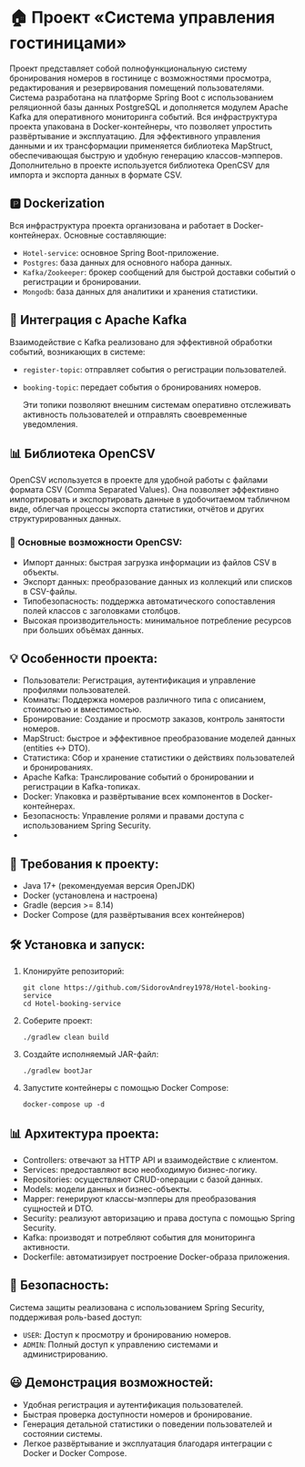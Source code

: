 
# 🏠️ Проект «Система управления гостиницами»
Проект представляет собой полнофункциональную систему бронирования номеров в гостинице с возможностями просмотра, редактирования и резервирования помещений пользователями. Система разработана на платформе Spring Boot с использованием реляционной базы данных PostgreSQL и дополняется модулем Apache Kafka для оперативного мониторинга событий. Вся инфраструктура проекта упакована в Docker-контейнеры, что позволяет упростить развёртывание и эксплуатацию. Для эффективного управления данными и их трансформации применяется библиотека MapStruct, обеспечивающая быструю и удобную генерацию классов-мэпперов. Дополнительно в проекте используется библиотека OpenCSV для импорта и экспорта данных в формате CSV.

## 🅿️ Dockerization
Вся инфраструктура проекта организована и работает в Docker-контейнерах. Основные составляющие:

- `Hotel-service`: основное Spring Boot-приложение.
- `Postgres`: база данных для основного набора данных.
- `Kafka/Zookeeper`: брокер сообщений для быстрой доставки событий о регистрации и бронировании.
- `Mongodb`: база данных для аналитики и хранения статистики.

## 🤝 Интеграция с Apache Kafka

Взаимодействие с Kafka реализовано для эффективной обработки событий, возникающих в системе:

- `register-topic`: отправляет события о регистрации пользователей.
- `booking-topic`: передает события о бронированиях номеров.

  Эти топики позволяют внешним системам оперативно отслеживать активность пользователей и отправлять своевременные уведомления.

## 📊 Библиотека OpenCSV
OpenCSV используется в проекте для удобной работы с файлами формата CSV (Comma Separated Values). Она позволяет эффективно импортировать и экспортировать данные в удобочитаемом табличном виде, облегчая процессы экспорта статистики, отчётов и других структурированных данных.

### 🔹 Основные возможности OpenCSV:
- Импорт данных: быстрая загрузка информации из файлов CSV в объекты.
- Экспорт данных: преобразование данных из коллекций или списков в CSV-файлы.
- Типобезопасность: поддержка автоматического сопоставления полей классов с заголовками столбцов.
- Высокая производительность: минимальное потребление ресурсов при больших объёмах данных.

## 💡 Особенности проекта:

- Пользователи: Регистрация, аутентификация и управление профилями пользователей.
- Комнаты: Поддержка номеров различного типа с описанием, стоимостью и вместимостью.
- Бронирование: Создание и просмотр заказов, контроль занятости номеров.
- MapStruct: быстрое и эффективное преобразование моделей данных (entities ↔ DTO).
- Статистика: Сбор и хранение статистики о действиях пользователей и бронированиях.
- Apache Kafka: Транслирование событий о бронировании и регистрации в Kafka-топиках.
- Docker: Упаковка и развёртывание всех компонентов в Docker-контейнерах.
- Безопасность: Управление ролями и правами доступа с использованием Spring Security.
- 
## 🚀 Требования к проекту:

- Java 17+ (рекомендуемая версия OpenJDK)
- Docker (установлена и настроена)
- Gradle (версия >= 8.14)
- Docker Compose (для развёртывания всех контейнеров)

## 🛠 Установка и запуск:
1. Клонируйте репозиторий:
   ````
   git clone https://github.com/SidorovAndrey1978/Hotel-booking-service
   cd Hotel-booking-service
2. Соберите проект:
   ````            
   ./gradlew clean build
3. Создайте исполняемый JAR-файл:
   ````
   ./gradlew bootJar

4. Запустите контейнеры с помощью Docker Compose:
   ````
   docker-compose up -d
   ````

## 📊 Архитектура проекта:
- Controllers: отвечают за HTTP API и взаимодействие с клиентом.
- Services: предоставляют всю необходимую бизнес-логику.
- Repositories: осуществляют CRUD-операции с базой данных.
- Models: модели данных и бизнес-объекты.
- Mapper: генерируют классы-мэпперы для преобразования сущностей и DTO.
- Security: реализуют авторизацию и права доступа с помощью Spring Security.
- Kafka: производят и потребляют события для мониторинга активности.
- Dockerfile: автоматизирует построение Docker-образа приложения.


## 🚩 Безопасность:

Система защиты реализована с использованием Spring Security, поддерживая роль-based доступ:

- `USER`: Доступ к просмотру и бронированию номеров.
- `ADMIN`: Полный доступ к управлению системами и администрированию.

## 😃 Демонстрация возможностей:

- Удобная регистрация и аутентификация пользователей.
- Быстрая проверка доступности номеров и бронирование.
- Генерация детальной статистики о поведении пользователей и состоянии системы.
- Легкое развёртывание и эксплуатация благодаря интеграции с Docker и Docker Compose.